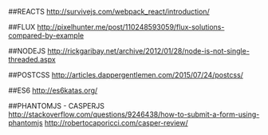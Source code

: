 ##REACTS
http://survivejs.com/webpack_react/introduction/

##FLUX
http://pixelhunter.me/post/110248593059/flux-solutions-compared-by-example

##NODEJS
http://rickgaribay.net/archive/2012/01/28/node-is-not-single-threaded.aspx

##POSTCSS
http://articles.dappergentlemen.com/2015/07/24/postcss/

##ES6
http://es6katas.org/

##PHANTOMJS - CASPERJS
http://stackoverflow.com/questions/9246438/how-to-submit-a-form-using-phantomjs
http://robertocaporicci.com/casper-review/